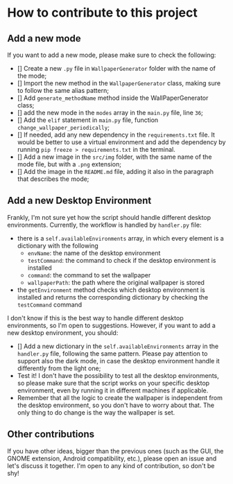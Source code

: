 # How to contribute to this project

## Add a new mode

If you want to add a new mode, please make sure to check the following:

- [] Create a new `.py` file in `WallpaperGenerator` folder with the name of the mode;
- [] Import the new method in the `WallpaperGenerator` class, making sure to follow the same alias pattern;
- [] Add `generate_methodName` method inside the WallPaperGenerator class;
- [] add the new mode in the `modes` array in the `main.py` file, line `36`;
- [] Add the `elif` statement in `main.py` file, function `change_wallpaper_periodically`;
- [] If needed, add any new dependency in the `requirements.txt` file. It would be better to use a virtual environment and add the dependency by running `pip freeze > requirements.txt` in the terminal.
- [] Add a new image in the `src/img` folder, with the same name of the mode file, but with a `.png` extension;
- [] Add the image in the `README.md` file, adding it also in the paragraph that describes the mode;

## Add a new Desktop Environment

Frankly, I'm not sure yet how the script should handle different desktop environments. Currently, the workflow is handled by `handler.py` file:

- there is a `self.availableEnvironments` array, in which every element is a dictionary with the following
  - `envName`: the name of the desktop environment
  - `testCommand`: the command to check if the desktop environment is installed
  - `command`: the command to set the wallpaper
  - `wallpaperPath`: the path where the original wallpaper is stored
- the `getEnvironment` method checks which desktop environment is installed and returns the corresponding dictionary by checking the `testCommand` command

I don't know if this is the best way to handle different desktop environments, so I'm open to suggestions. However, if you want to add a new desktop environment, you should:

- [] Add a new dictionary in the `self.availableEnvironments` array in the `handler.py` file, following the same pattern. Please pay attention to support also the dark mode, in case the desktop environment handle it differently from the light one;
- Test it! I don't have the possibility to test all the desktop environments, so please make sure that the script works on your specific desktop environment, even by running it in different machines if applicable.
- Remember that all the logic to create the wallpaper is independent from the desktop environment, so you don't have to worry about that. The only thing to do change is the way the wallpaper is set.

## Other contributions

If you have other ideas, bigger than the previous ones (such as the GUI, the GNOME extension, Android compatibility, etc.), please open an issue and let's discuss it together. I'm open to any kind of contribution, so don't be shy!